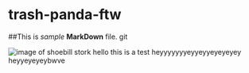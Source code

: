 # trash-panda-ftw

##This is *sample* **MarkDown** file. git

![image of shoebill stork](shoebill.jpg)
hello this is a test
heyyyyyyyeyyeyyeyeyeyey
heyyeyeyeybwve